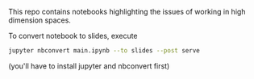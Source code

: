 This repo contains notebooks highlighting the issues of working in high
dimension spaces.

To convert notebook to slides, execute
```bash
jupyter nbconvert main.ipynb --to slides --post serve
```

(you'll have to install jupyter and nbconvert first)
